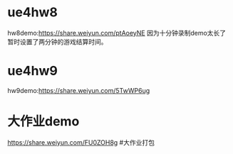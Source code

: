 # ue4hw8
hw8demo:https://share.weiyun.com/ptAoeyNE  因为十分钟录制demo太长了暂时设置了两分钟的游戏结算时间。
# ue4hw9
hw9demo:https://share.weiyun.com/5TwWP6ug
# 大作业demo
https://share.weiyun.com/FU0ZOH8g
#大作业打包
